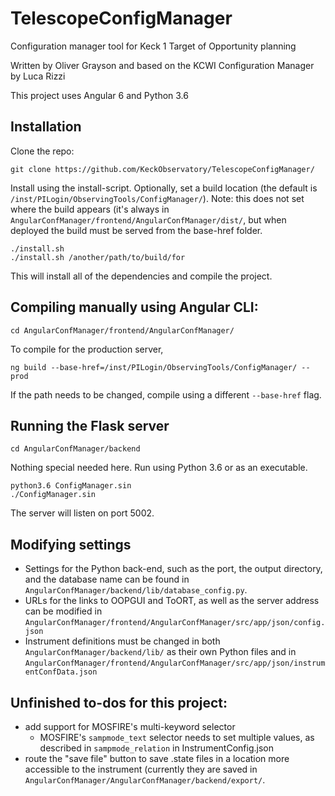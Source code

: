 # TelescopeConfigManager
Configuration manager tool for Keck 1 Target of Opportunity planning

Written by Oliver Grayson and based on the KCWI Configuration Manager by Luca Rizzi

This project uses Angular 6 and Python 3.6

## Installation

Clone the repo:
```
git clone https://github.com/KeckObservatory/TelescopeConfigManager/
```

Install using the install-script. Optionally, set a build location (the default is `/inst/PILogin/ObservingTools/ConfigManager/`). Note: this does not set where the build appears (it's always in `AngularConfManager/frontend/AngularConfManager/dist/`, but when deployed the build must be served from the base-href folder.
```
./install.sh
./install.sh /another/path/to/build/for
```

This will install all of the dependencies and compile the project.


## Compiling manually using Angular CLI:

```cd AngularConfManager/frontend/AngularConfManager/```

To compile for the production server,

```ng build --base-href=/inst/PILogin/ObservingTools/ConfigManager/ --prod```

If the path needs to be changed, compile using a different `--base-href` flag.

## Running the Flask server

```cd AngularConfManager/backend```

Nothing special needed here. Run using Python 3.6 or as an executable.

```
python3.6 ConfigManager.sin
./ConfigManager.sin
```

The server will listen on port 5002.

## Modifying settings

* Settings for the Python back-end, such as the port, the output directory, and the database name can be found in `AngularConfManager/backend/lib/database_config.py`.
* URLs for the links to OOPGUI and ToORT, as well as the server address can be modified in `AngularConfManager/frontend/AngularConfManager/src/app/json/config.json`
* Instrument definitions must be changed in both `AngularConfManager/backend/lib/` as their own Python files and in `AngularConfManager/frontend/AngularConfManager/src/app/json/instrumentConfData.json`

## Unfinished to-dos for this project:
* add support for MOSFIRE's multi-keyword selector
  * MOSFIRE's `sampmode_text` selector needs to set multiple values, as described in `sampmode_relation` in InstrumentConfig.json
* route the "save file" button to save .state files in a location more accessible to the instrument (currently they are saved in `AngularConfManager/AngularConfManager/backend/export/`.

